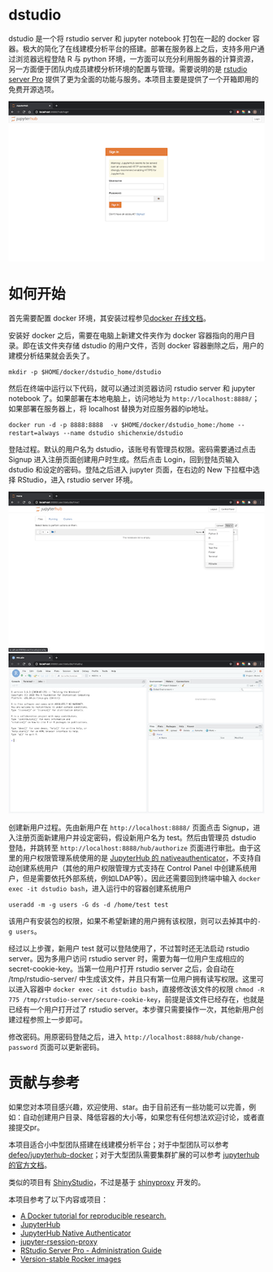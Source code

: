 
# dstudio

<!-- badges: start -->
<!-- badges: end -->

dstudio 是一个将 rstudio server 和 jupyter notebook 打包在一起的 docker 容器。极大的简化了在线建模分析平台的搭建。部署在服务器上之后，支持多用户通过浏览器远程登陆 R 与 python 环境，一方面可以充分利用服务器的计算资源，另一方面便于团队内成员建模分析环境的配置与管理。需要说明的是 [rstudio server Pro](https://rstudio.com/products/rstudio-server-pro/) 提供了更为全面的功能与服务。本项目主要是提供了一个开箱即用的免费开源选项。

![login](./img/login.png)

# 如何开始

首先需要配置 docker 环境，其安装过程参见[docker 在线文档](https://docs.docker.com/get-started/)。

安装好 docker 之后，需要在电脑上新建文件夹作为 docker 容器指向的用户目录。即在该文件夹存储 dstudio 的用户文件，否则 docker 容器删除之后，用户的建模分析结果就会丢失了。
```
mkdir -p $HOME/docker/dstudio_home/dstudio
```

然后在终端中运行以下代码，就可以通过浏览器访问 rstudio server 和 jupyter notebook 了。如果部署在本地电脑上，访问地址为 `http://localhost:8888/`；如果部署在服务器上，将 localhost 替换为对应服务器的ip地址。
```
docker run -d -p 8888:8888  -v $HOME/docker/dstudio_home:/home --restart=always --name dstudio shichenxie/dstudio
```

登陆过程。默认的用户名为 dstudio，该账号有管理员权限。密码需要通过点击 Signup 进入注册页面创建用户时生成。然后点击 Login，回到登陆页输入 dstudio 和设定的密码。登陆之后进入 jupyter 页面，在右边的 New 下拉框中选择 RStudio，进入 rstudio server 环境。

![jupyter](./img/jupyter.png)
![rstudio](./img/rstudio.png)

创建新用户过程。先由新用户在 `http://localhost:8888/` 页面点击 Signup，进入注册页面新建用户并设定密码，假设新用户名为 test。然后由管理员 dstudio 登陆，并跳转至 `http://localhost:8888/hub/authorize` 页面进行审批。由于这里的用户权限管理系统使用的是 [JupyterHub 的 nativeauthenticator](https://native-authenticator.readthedocs.io/en/latest/)，不支持自动创建系统用户（其他的用户权限管理方式支持在 Control Panel 中创建系统用户，但是需要依托外部系统，例如LDAP等）。因此还需要回到终端中输入 ```docker exec -it dstudio bash```，进入运行中的容器创建系统用户
```
useradd -m -g users -G ds -d /home/test test 
```
该用户有安装包的权限，如果不希望新建的用户拥有该权限，则可以去掉其中的`-g users`。


经过以上步骤，新用户 test 就可以登陆使用了，不过暂时还无法启动 rstudio server。因为多用户访问 rstudio server 时，需要为每一位用户生成相应的  secret-cookie-key。当第一位用户打开 rstudio server 之后，会自动在 /tmp/rstudio-server/ 中生成该文件，并且只有第一位用户拥有读写权限。这里可以进入容器中 ```docker exec -it dstudio bash```，直接修改该文件的权限 ```chmod -R 775 /tmp/rstudio-server/secure-cookie-key```，前提是该文件已经存在，也就是已经有一个用户打开过了 rstudio server。本步骤只需要操作一次，其他新用户创建过程参照上一步即可。

修改密码。用原密码登陆之后，进入 `http://localhost:8888/hub/change-password` 页面可以更新密码。

# 贡献与参考

如果您对本项目感兴趣，欢迎使用、star。由于目前还有一些功能可以完善，例如：自动创建用户目录、降低容器的大小等，如果您有任何想法欢迎讨论，或者直接提交pr。

本项目适合小中型团队搭建在线建模分析平台；对于中型团队可以参考 [defeo/jupyterhub-docker](https://github.com/defeo/jupyterhub-docker)；对于大型团队需要集群扩展的可以参考 [jupyterhub 的官方文档](https://zero-to-jupyterhub.readthedocs.io/en/stable/)。

类似的项目有 [ShinyStudio](https://github.com/dm3ll3n/ShinyStudio)，不过是基于  [shinyproxy](https://www.shinyproxy.io/) 开发的。

本项目参考了以下内容或项目：
- [A Docker tutorial for reproducible research.](http://ropenscilabs.github.io/r-docker-tutorial/)
- [JupyterHub](https://jupyter.org/hub)
- [JupyterHub Native Authenticator](https://native-authenticator.readthedocs.io/en/latest/)
- [jupyter-rsession-proxy](https://github.com/jupyterhub/jupyter-rsession-proxy)
- [RStudio Server Pro - Administration Guide](https://docs.rstudio.com/ide/server-pro/latest/)
- [Version-stable Rocker images](https://github.com/rocker-org/rocker-versioned)
